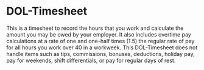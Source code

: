 DOL-Timesheet
=============

This is a timesheet to record the hours that you work and calculate the amount you may be owed by your employer. It also includes overtime pay calculations at a rate of one and one-half times (1.5) the regular rate of pay for all hours you work over 40 in a workweek. This DOL-Timesheet does not handle items such as tips, commissions, bonuses, deductions, holiday pay, pay for weekends, shift differentials, or pay for regular days of rest.